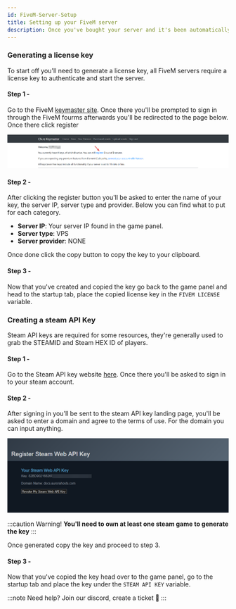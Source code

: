 ```yaml
---
id: FiveM-Server-Setup
title: Setting up your FiveM server
description: Once you've bought your server and it's been automatically setup, there are still a few things you have to do before you can turn on your server.
---
```


### Generating a license key

To start off you'll need to generate a license key, all FiveM servers require a license key to authenticate and start the server.

#### Step 1 -

Go to the FiveM [keymaster site](https://keymaster.fivem.net). Once there you'll be prompted to sign in through the FiveM fourms afterwards you'll be redirected to the page below. Once there click register

![Keymaster](../../../images/Game_servers/gta/getting_started/1_key.png)

#### Step 2 -

After clicking the register button you'll be asked to enter the name of your key, the server IP, server type and provider. Below you can find what to put for each category.
* **Server IP**: Your server IP found in the game panel.
* **Server type**: VPS
* **Server provider**: NONE

Once done click the copy button to copy the key to your clipboard.

#### Step 3 -

Now that you've created and copied the key go back to the game panel and head to the startup tab, place the copied license key in the `FIVEM LICENSE` variable.

### Creating a steam API Key

Steam API keys are required for some resources, they're generally used to grab the STEAMID and Steam HEX ID of players.

#### Step 1 -

Go to the Steam API key website [here](https://steamcommunity.com/dev/apikey). Once there you'll be asked to sign in to your steam account.

#### Step 2 -

After signing in you'll be sent to the steam API key landing page, you'll be asked to enter a domain and agree to the terms of use. For the domain you can input anything.

![API_KEY](../../../images/Game_servers/gta/getting_started/2_steamapi.png)

:::caution Warning!
**You'll need to own at least one steam game to generate the key**
:::

Once generated copy the key and proceed to step 3.

#### Step 3 -

Now that you've copied the key head over to the game panel, go to the startup tab and place the key under the `STEAM API KEY` variable.

:::note Need help?
Join our discord, create a ticket 🙂
:::